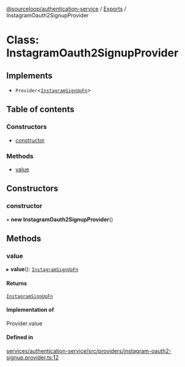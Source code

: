 [@sourceloop/authentication-service](../README.md) / [Exports](../modules.md) / InstagramOauth2SignupProvider

# Class: InstagramOauth2SignupProvider

## Implements

- `Provider`<[`InstagramSignUpFn`](../interfaces/InstagramSignUpFn.md)\>

## Table of contents

### Constructors

- [constructor](InstagramOauth2SignupProvider.md#constructor)

### Methods

- [value](InstagramOauth2SignupProvider.md#value)

## Constructors

### constructor

• **new InstagramOauth2SignupProvider**()

## Methods

### value

▸ **value**(): [`InstagramSignUpFn`](../interfaces/InstagramSignUpFn.md)

#### Returns

[`InstagramSignUpFn`](../interfaces/InstagramSignUpFn.md)

#### Implementation of

Provider.value

#### Defined in

[services/authentication-service/src/providers/instagram-oauth2-signup.provider.ts:12](https://github.com/codeweb05/repo1/blob/a4cf318/services/authentication-service/src/providers/instagram-oauth2-signup.provider.ts#L12)
